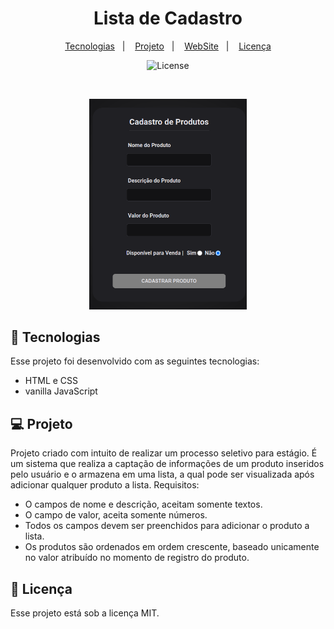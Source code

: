 <h1 align="center"> Lista de Cadastro </h1>

<p align="center">

</p>

<p align="center">
  <a href="#-tecnologias">Tecnologias</a>&nbsp;&nbsp;&nbsp;|&nbsp;&nbsp;&nbsp;
  <a href="#-projeto">Projeto</a>&nbsp;&nbsp;&nbsp;|&nbsp;&nbsp;&nbsp;
  <a href="https://austria-bank-calculator.vercel.app/">WebSite</a>&nbsp;&nbsp;&nbsp;|&nbsp;&nbsp;&nbsp;
  <a href="#memo-licença">Licença</a>

</p>

<p align="center">
  <img alt="License" src="https://img.shields.io/static/v1?label=license&message=MIT&color=49AA26&labelColor=000000">
</p>

<br>

<p align="center">
  <img alt="lista-de-cadastro" src="./lista-img.png" width="50%">
</p>

## 🚀 Tecnologias

Esse projeto foi desenvolvido com as seguintes tecnologias:

- HTML e CSS
- vanilla JavaScript

## 💻 Projeto
Projeto criado com intuito de realizar um processo seletivo para estágio.
É um sistema que realiza a captação de informações de um produto inseridos pelo usuário e o armazena em uma lista, a qual pode ser visualizada após adicionar qualquer produto a lista.
Requisitos:
- O campos de nome e descrição, aceitam somente textos.
- O campo de valor, aceita somente números.
- Todos os campos devem ser preenchidos para adicionar o produto a lista.
- Os produtos são ordenados em ordem crescente, baseado unicamente no valor atribuído no momento de registro do produto.



## :memo: Licença

Esse projeto está sob a licença MIT.
